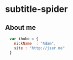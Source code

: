 # subtitle-spider

## About me
```javascript
  var ihubo = {
    nickName  : "Adam",
    site : "http://jser.me"
  }
```
